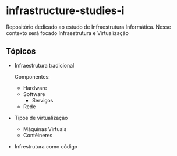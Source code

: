 # infrastructure-studies-i
Repositório dedicado ao estudo de Infraestrutura Informática.
Nesse contexto será focado Infraestrutura e Virtualização 

## Tópicos
- Infraestrutura tradicional

  Componentes:
  - Hardware
  - Software
    - Serviços
  - Rede
- Tipos de virtualização
  - Máquinas Virtuais
  - Contêineres
- Infrestrutura como código

